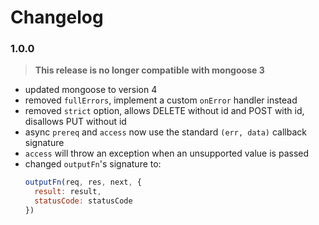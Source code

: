 Changelog
=========

### 1.0.0

> **This release is no longer compatible with mongoose 3**

* updated mongoose to version 4
* removed `fullErrors`, implement a custom `onError` handler instead
* removed `strict` option, allows DELETE without id and POST with id, disallows PUT without id
* async `prereq` and `access` now use the standard `(err, data)` callback signature
* `access` will throw an exception when an unsupported value is passed
* changed `outputFn`'s signature to:
  ```javascript
  outputFn(req, res, next, {
    result: result,
    statusCode: statusCode
  })
  ```
